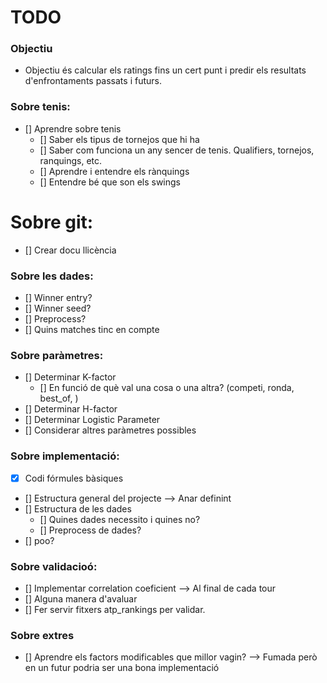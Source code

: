 # TODO

### Objectiu
- Objectiu és calcular els ratings fins un cert punt i predir els resultats d'enfrontaments passats i futurs. 

### Sobre tenis:
- [] Aprendre sobre tenis
    - [] Saber els tipus de tornejos que hi ha
    - [] Saber com funciona un any sencer de tenis. Qualifiers, tornejos, ranquings, etc. 
    - [] Aprendre i entendre els rànquings
    - [] Entendre bé que son els swings

# Sobre git: 
- [] Crear docu llicència

### Sobre les dades:
- [] Winner entry? 
- [] Winner seed?
- [] Preprocess? 
- [] Quins matches tinc en compte

### Sobre paràmetres:
- [] Determinar K-factor 
    - [] En funció de què val una cosa o una altra? (competi, ronda, best_of, )
- [] Determinar H-factor
- [] Determinar Logistic Parameter
- [] Considerar altres paràmetres possibles

### Sobre implementació: 
- [x] Codi fórmules bàsiques
- [] Estructura general del projecte --> Anar definint
- [] Estructura de les dades
    - [] Quines dades necessito i quines no?
    - [] Preprocess de dades?
- [] poo?

### Sobre validacioó: 
- [] Implementar correlation coeficient --> Al final de cada tour
- [] Alguna manera d'avaluar 
- [] Fer servir fitxers atp_rankings per validar. 

### Sobre extres
- [] Aprendre els factors modificables que millor vagin? --> Fumada però en un futur podria ser una bona implementació
